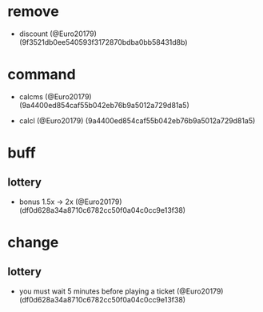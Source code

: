 # remove

* discount (@Euro20179) (9f3521db0ee540593f3172870bdba0bb58431d8b)


# command

* calcms (@Euro20179) (9a4400ed854caf55b042eb76b9a5012a729d81a5)

* calcl (@Euro20179) (9a4400ed854caf55b042eb76b9a5012a729d81a5)


# buff

## lottery

* bonus 1.5x -> 2x (@Euro20179) (df0d628a34a8710c6782cc50f0a04c0cc9e13f38)


# change

## lottery

* you must wait 5 minutes before playing a ticket (@Euro20179) (df0d628a34a8710c6782cc50f0a04c0cc9e13f38)


